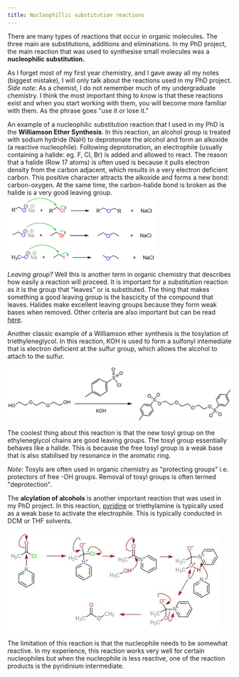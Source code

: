 ```yaml
---
title: Nucleophillic substitution reactions
---
```


There are many types of reactions that occur in organic molecules. The three main are substitutions, additions and eliminations. In my PhD project, the main reaction that was used to synthesise small molecules was a **nucleophilic substitution.**

As I forget most of my first year chemistry, and I gave away all my notes (biggest mistake), I will only talk about the reactions used in my PhD project. _Side note:_ As a chemist, I do not remember much of my undergraduate chemistry. I think the most important thing to know is that these reactions exist and when you start working with them, you will become more familiar with them. As the phrase goes "use it or lose it."

An example of a nucleophilic substitution reaction that I used in my PhD is the **Williamson Ether Synthesis**. In this reaction, an alcohol group is treated with sodium hydride (NaH) to deprotonate the alcohol and form an alkoxide (a reactive nucleophile). Following deprotonation, an electrophile (usually containing a halide: eg. F, Cl, Br) is added and allowed to react. The reason that a halide (Row 17 atoms) is often used is because it pulls electron density from the carbon adjacent, which results in a very electron deficient carbon. This positive character attracts the alkoxide and forms a new bond: carbon-oxygen. At the same time, the carbon-halide bond is broken as the halide is a very good leaving group.
![SN reactions leaving groups](pictures/subst1.png)

*Leaving group?* Well this is another term in organic chemistry that describes how easily a reaction will proceed. It is important for a substitution reaction as it is the group that “leaves” or is substituted. The thing that makes something a good leaving group is the bascicity of the compound that leaves. Halides make excellent leaving groups because they form weak bases when removed. Other criteria are also important but can be read [here](https://www.masterorganicchemistry.com/2011/04/12/what-makes-a-good-leaving-group/).

Another classic example of a Williamson ether synthesis is the tosylation of triethyleneglycol. In this reaction, KOH is used to form a sulfonyl intemediate that is electron deficient at the sulfur group, which allows the alcohol to attach to the sulfur. 

![example](pictures/subst2.png)

The coolest thing about this reaction is that the new tosyl group on the ethyleneglycol chains are good leaving groups. The tosyl group essentially behaves like a halide. This is because the free tosyl group is a weak base that is also stabilised by resonance in the aromatic ring.

*Note:* Tosyls are often used in organic chemistry as "protecting groups" i.e. protectors of free -OH groups. Removal of tosyl groups is often termed "deprotection". 

The **alcylation of alcohols** is another important reaction that was used in my PhD project. In this reaction, [pyridine](https://www.chemtube3d.com/pyridine-nucleophilic-catalyst/) or triethylamine is typically used as a weak base to activate the electrophile. This is typically conducted in DCM or THF solvents.

![use of pyridine](pictures/subst3.jpg)

The limitation of this reaction is that the nucleophile needs to be somewhat reactive. In my experience, this reaction works very well for certain nucleophiles but when the nucleophile is less reactive, one of the reaction products is the pyridinium intermediate.